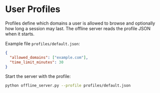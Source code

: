# User Profiles

Profiles define which domains a user is allowed to browse and optionally how long a session may last. The offline server reads the profile JSON when it starts.

Example file `profiles/default.json`:

```json
{
  "allowed_domains": ["example.com"],
  "time_limit_minutes": 30
}
```

Start the server with the profile:

```bash
python offline_server.py --profile profiles/default.json
```
